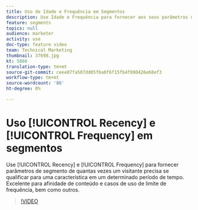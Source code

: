 ```yaml
---
title: Uso de Idade e Frequência em Segmentos
description: Use Idade e Frequência para fornecer aos seus parâmetros de segmento quantas vezes um visitante precisa se qualificar para uma característica dentro de um determinado período de tempo. Excelente para afinidade de conteúdo e casos de uso de limite de frequência, bem como outros.
feature: segments
topics: null
audience: marketer
activity: use
doc-type: feature video
team: Technical Marketing
thumbnail: 37698.jpg
kt: 5866
translation-type: tm+mt
source-git-commit: ceee87fa507dd05f6a0f6f15fb4f090426e68ef3
workflow-type: tm+mt
source-wordcount: '86'
ht-degree: 0%

---
```



# Uso [!UICONTROL Recency] e [!UICONTROL Frequency] em segmentos

Use [!UICONTROL Recency] e [!UICONTROL Frequency] para fornecer parâmetros de segmento de quantas vezes um visitante precisa se qualificar para uma característica em um determinado período de tempo. Excelente para afinidade de conteúdo e casos de uso de limite de frequência, bem como outros.

>[!VIDEO](https://video.tv.adobe.com/v/37698/?quality=12&learn=on)
